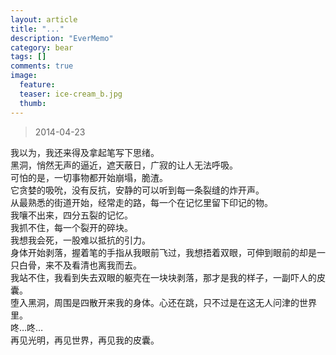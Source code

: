 ```yaml
---
layout: article
title: "..."
description: "EverMemo"
category: bear
tags: []
comments: true
image:
  feature:
  teaser: ice-cream_b.jpg
  thumb:
---
```


> 2014-04-23

我以为，我还来得及拿起笔写下思绪。  
黑洞，悄然无声的逼近，遮天蔽日，广寂的让人无法呼吸。  
可怕的是，一切事物都开始崩塌，脆渣。  
它贪婪的吸吮，没有反抗，安静的可以听到每一条裂缝的炸开声。  
从最熟悉的街道开始，经常走的路，每一个在记忆里留下印记的物。  
我嚷不出来，四分五裂的记忆。  
我抓不住，每一个裂开的碎块。  
我想我会死，一股难以抵抗的引力。  
身体开始剥落，握着笔的手指从我眼前飞过，我想捂着双眼，可伸到眼前的却是一只白骨，来不及看清也离我而去。  
我站不住，我看到失去双眼的躯壳在一块块剥落，那才是我的样子，一副吓人的皮囊。  
堕入黑洞，周围是四散开来我的身体。心还在跳，只不过是在这无人问津的世界里。  
咚…咚…  
再见光明，再见世界，再见我的皮囊。  
